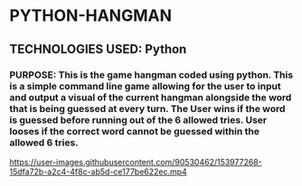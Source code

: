 # PYTHON-HANGMAN

## TECHNOLOGIES USED: Python

### PURPOSE: This is the game hangman coded using python. This is a simple command line game allowing for the user to input and output a visual of the current hangman alongside the word that is being guessed at every turn. The User wins if the word is guessed before running out of the 6 allowed tries. User looses if the correct word cannot be guessed within the allowed 6 tries.

https://user-images.githubusercontent.com/90530462/153977268-15dfa72b-a2c4-4f8c-ab5d-ce177be622ec.mp4
